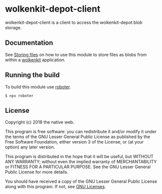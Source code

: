 # wolkenkit-depot-client

wolkenkit-depot-client is a client to access the wolkenkit-depot blob storage.

## Documentation

See [Storing files](https://docs.wolkenkit.io/latest/reference/building-a-client/storing-files/) on how to use this module to store files as blobs from within a [wolkenkit](https://www.wolkenkit.io) application.

## Running the build

To build this module use [roboter](https://www.npmjs.com/package/roboter).

```shell
$ npx roboter
```

## License

Copyright (c) 2018 the native web.

This program is free software: you can redistribute it and/or modify it under the terms of the GNU Lesser General Public License as published by the Free Software Foundation, either version 3 of the License, or (at your option) any later version.

This program is distributed in the hope that it will be useful, but WITHOUT ANY WARRANTY; without even the implied warranty of MERCHANTABILITY or FITNESS FOR A PARTICULAR PURPOSE. See the GNU Lesser General Public License for more details.

You should have received a copy of the GNU Lesser General Public License along with this program. If not, see [GNU Licenses](http://www.gnu.org/licenses/).
